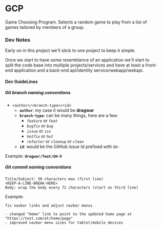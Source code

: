 # GCP
Game Choosing Program. Selects a random game to play from a list of games tailored by members of a group.

### Dev Notes
Early on in this project we'll stick to one project to keep it simple.

Once we start to have some resemblance of an application we'll start to split the code base into multiple projects/services and have at least a front-end application and a back-end api/identity service/webapp/webapi.

#### Dev GuideLines

##### Git branch naming conventions
- `<author>/<branch-type>/<id>`
  - **`author`**: my case it would be **dragwar**
  - **`branch-type`**: can be many things, here are a few: 
    - *`feature`* or *`feat`* 
    - *`bugfix`* or *`bug`*
    - *`issue`* or *`iss`*
    - *`hotfix`* or *`hot`*
    - *`refactor`* or *`cleanup`* or *`clean`*
  - **`id`**: would be the GitHub issue Id prefixed with `GH-`

Example: **`dragwar/feat/GH-9`**

##### Git commit naming conventions
````
Title/Subject: 50 characters max (first line)
<KEEP-A-LINE-BREAK-HERE>
Body: wrap the body every 72 characters (start on third line)
````

Example:
````
fix navbar links and adjust navbar menus

- changed "Home" link to point to the updated home page at "https://test.com/at/home/page"
- improved navbar menu sizes for tablet/mobile devices
````
